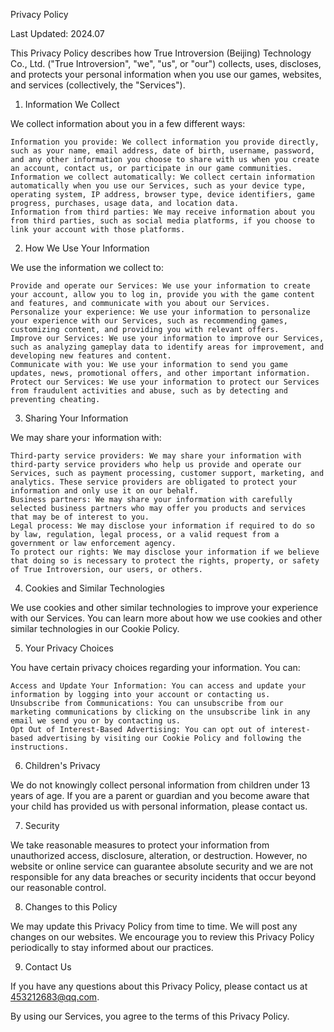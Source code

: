 Privacy Policy

Last Updated: 2024.07

This Privacy Policy describes how True Introversion (Beijing) Technology Co., Ltd. ("True Introversion", "we", "us", or "our") collects, uses, discloses, and protects your personal information when you use our games, websites, and services (collectively, the "Services").

1. Information We Collect

We collect information about you in a few different ways:

    Information you provide: We collect information you provide directly, such as your name, email address, date of birth, username, password, and any other information you choose to share with us when you create an account, contact us, or participate in our game communities.
    Information we collect automatically: We collect certain information automatically when you use our Services, such as your device type, operating system, IP address, browser type, device identifiers, game progress, purchases, usage data, and location data.
    Information from third parties: We may receive information about you from third parties, such as social media platforms, if you choose to link your account with those platforms.


2. How We Use Your Information

We use the information we collect to:

    Provide and operate our Services: We use your information to create your account, allow you to log in, provide you with the game content and features, and communicate with you about our Services.
    Personalize your experience: We use your information to personalize your experience with our Services, such as recommending games, customizing content, and providing you with relevant offers.
    Improve our Services: We use your information to improve our Services, such as analyzing gameplay data to identify areas for improvement, and developing new features and content.
    Communicate with you: We use your information to send you game updates, news, promotional offers, and other important information.
    Protect our Services: We use your information to protect our Services from fraudulent activities and abuse, such as by detecting and preventing cheating.


3. Sharing Your Information

We may share your information with:

    Third-party service providers: We may share your information with third-party service providers who help us provide and operate our Services, such as payment processing, customer support, marketing, and analytics. These service providers are obligated to protect your information and only use it on our behalf.
    Business partners: We may share your information with carefully selected business partners who may offer you products and services that may be of interest to you.
    Legal process: We may disclose your information if required to do so by law, regulation, legal process, or a valid request from a government or law enforcement agency.
    To protect our rights: We may disclose your information if we believe that doing so is necessary to protect the rights, property, or safety of True Introversion, our users, or others.


4. Cookies and Similar Technologies

We use cookies and other similar technologies to improve your experience with our Services. You can learn more about how we use cookies and other similar technologies in our Cookie Policy.

5. Your Privacy Choices

You have certain privacy choices regarding your information. You can:

    Access and Update Your Information: You can access and update your information by logging into your account or contacting us.
    Unsubscribe from Communications: You can unsubscribe from our marketing communications by clicking on the unsubscribe link in any email we send you or by contacting us.
    Opt Out of Interest-Based Advertising: You can opt out of interest-based advertising by visiting our Cookie Policy and following the instructions.


6. Children's Privacy

We do not knowingly collect personal information from children under 13 years of age. If you are a parent or guardian and you become aware that your child has provided us with personal information, please contact us.

7. Security

We take reasonable measures to protect your information from unauthorized access, disclosure, alteration, or destruction. However, no website or online service can guarantee absolute security and we are not responsible for any data breaches or security incidents that occur beyond our reasonable control.

8. Changes to this Policy

We may update this Privacy Policy from time to time. We will post any changes on our websites. We encourage you to review this Privacy Policy periodically to stay informed about our practices.

9. Contact Us

If you have any questions about this Privacy Policy, please contact us at 453212683@qq.com.

By using our Services, you agree to the terms of this Privacy Policy.
